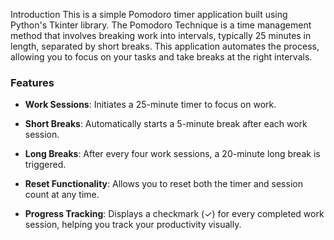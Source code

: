 Introduction
This is a simple Pomodoro timer application built using Python's Tkinter library. The Pomodoro Technique is a time management method that involves breaking work into intervals, typically 25 minutes in length, separated by short breaks. This application automates the process, allowing you to focus on your tasks and take breaks at the right intervals.

### Features

- **Work Sessions**: Initiates a 25-minute timer to focus on work.

- **Short Breaks**: Automatically starts a 5-minute break after each work session.

- **Long Breaks**: After every four work sessions, a 20-minute long break is triggered.

- **Reset Functionality**: Allows you to reset both the timer and session count at any time.

- **Progress Tracking**: Displays a checkmark (✓) for every completed work session, helping you track your productivity visually.
